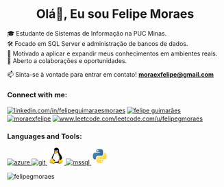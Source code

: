 <h1 align="center">Olá👋, Eu sou Felipe Moraes</h1>

<p>🎓 Estudante de Sistemas de Informação na PUC Minas.<br> 
  🛠️ Focado em SQL Server e administração de bancos de dados.<br>
  🚀 Motivado a aplicar e expandir meus conhecimentos em ambientes reais.<br>
  🤝 Aberto a colaborações e oportunidades.<br> </p>

📫 Sinta-se à vontade para entrar em contato! **moraexfelipe@gmail.com**

<h3 align="left">Connect with me:</h3>
<p align="left">
<a href="https://linkedin.com/in/linkedin.com/in/felipeguimaraesmoraes" target="blank"><img align="center" src="https://raw.githubusercontent.com/rahuldkjain/github-profile-readme-generator/master/src/images/icons/Social/linked-in-alt.svg" alt="linkedin.com/in/felipeguimaraesmoraes" height="30" width="40" /></a>
<a href="https://stackoverflow.com/users/felipe guimarães" target="blank"><img align="center" src="https://raw.githubusercontent.com/rahuldkjain/github-profile-readme-generator/master/src/images/icons/Social/stack-overflow.svg" alt="felipe guimarães" height="30" width="40" /></a>
<a href="https://kaggle.com/moraexfelipe" target="blank"><img align="center" src="https://raw.githubusercontent.com/rahuldkjain/github-profile-readme-generator/master/src/images/icons/Social/kaggle.svg" alt="moraexfelipe" height="30" width="40" /></a>
<a href="https://www.leetcode.com/www.leetcode.com/leetcode.com/u/felipegmoraes" target="blank"><img align="center" src="https://raw.githubusercontent.com/rahuldkjain/github-profile-readme-generator/master/src/images/icons/Social/leet-code.svg" alt="www.leetcode.com/leetcode.com/u/felipegmoraes" height="30" width="40" /></a>
</p>

<h3 align="left">Languages and Tools:</h3>
<p align="left"> <a href="https://azure.microsoft.com/en-in/" target="_blank" rel="noreferrer"> <img src="https://www.vectorlogo.zone/logos/microsoft_azure/microsoft_azure-icon.svg" alt="azure" width="40" height="40"/> </a> <a href="https://git-scm.com/" target="_blank" rel="noreferrer"> <img src="https://www.vectorlogo.zone/logos/git-scm/git-scm-icon.svg" alt="git" width="40" height="40"/> </a> <a href="https://www.linux.org/" target="_blank" rel="noreferrer"> <img src="https://raw.githubusercontent.com/devicons/devicon/master/icons/linux/linux-original.svg" alt="linux" width="40" height="40"/> </a> <a href="https://www.microsoft.com/en-us/sql-server" target="_blank" rel="noreferrer"> <img src="https://www.svgrepo.com/show/303229/microsoft-sql-server-logo.svg" alt="mssql" width="40" height="40"/> </a> <a href="https://www.python.org" target="_blank" rel="noreferrer"> <img src="https://raw.githubusercontent.com/devicons/devicon/master/icons/python/python-original.svg" alt="python" width="40" height="40"/> </a> </p>

<p><img align="center" src="https://github-readme-stats.vercel.app/api/top-langs?username=felipegmoraes&show_icons=true&locale=en&layout=compact" alt="felipegmoraes" /></p>
